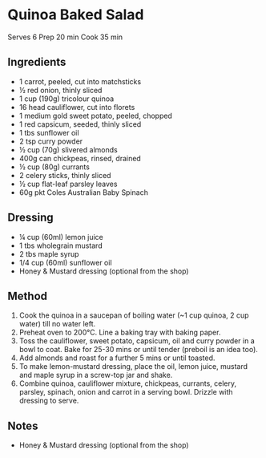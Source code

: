 # Quinoa Baked Salad

Serves 6
Prep 20 min
Cook 35 min


## Ingredients

* 1 carrot, peeled, cut into matchsticks 
* ½ red onion, thinly sliced
* 1 cup (190g) tricolour quinoa 
* 16 head cauliflower, cut into florets 
* 1 medium gold sweet potato, peeled, chopped
* 1 red capsicum, seeded, thinly sliced
* 1 tbs sunflower oil
* 2 tsp curry powder
* ½ cup (70g) slivered almonds
* 400g can chickpeas, rinsed, drained
* ½ cup (80g) currants 
* 2 celery sticks, thinly sliced 
* ½ cup flat-leaf parsley leaves 
* 60g pkt Coles Australian Baby Spinach

## Dressing

* ¼ cup (60ml) lemon juice 
* 1 tbs wholegrain mustard 
* 2 tbs maple syrup
* 1/4 cup (60ml) sunflower oil
* Honey & Mustard dressing (optional from the shop) 

## Method

1. Cook the quinoa in a saucepan of boiling water (~1 cup quinoa, 2 cup water) till no water left.
2. Preheat oven to 200°C. Line a baking tray with baking paper. 
3. Toss the cauliflower, sweet potato, capsicum, oil and curry powder in a bowl to coat. Bake for 25-30 mins or until tender (preboil is an idea too). 
4. Add almonds and roast for a further 5 mins or until toasted.
3. To make lemon-mustard dressing, place the oil, lemon juice, mustard and maple syrup in a screw-top jar and shake.
4. Combine quinoa, cauliflower mixture, chickpeas, currants, celery, parsley, spinach, onion and carrot in a serving bowl. Drizzle with dressing to serve.


## Notes

* Honey & Mustard dressing (optional from the shop)  
